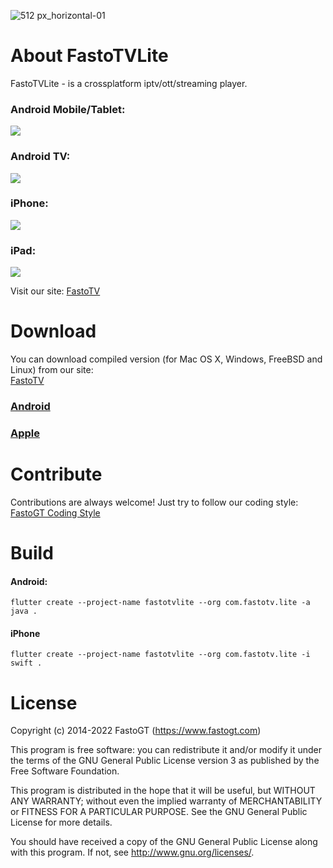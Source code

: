 ![512 px_horizontal-01](https://user-images.githubusercontent.com/36637989/43616278-a089589e-96b3-11e8-8bc2-60615366e442.png)

About FastoTVLite
===============
FastoTVLite - is a crossplatform iptv/ott/streaming player. <br />

### Android Mobile/Tablet:
![](https://gitlab.com/fastogt/fastocloud_ott/docs/-/raw/main/images/android_mobile/walk.png)

### Android TV:
![](https://gitlab.com/fastogt/fastocloud_ott/docs/-/raw/main/images/vods_logo.jpg)

### iPhone:
![](https://gitlab.com/fastogt/fastocloud_ott/docs/-/raw/main/images/race_live.jpg)

### iPad:
![](https://gitlab.com/fastogt/fastocloud_ott/docs/-/raw/main/images/british_cat.png)

Visit our site: [FastoTV](https://www.crocott.com)

Download
========

You can download compiled version (for Mac OS X, Windows, FreeBSD and Linux) from our site:<br />
[FastoTV](https://www.crocott.com)

### [Android](https://play.google.com/store/apps/details?id=com.crocott)
### [Apple](https://apps.apple.com/us/app/crocott/id1642691103)

Contribute
==========
Contributions are always welcome! Just try to follow our coding style: [FastoGT Coding Style](https://github.com/fastogt/fastonosql/wiki/Coding-Style)

Build
=====
#### Android:
```flutter create --project-name fastotvlite --org com.fastotv.lite -a java .```
#### iPhone
```flutter create --project-name fastotvlite --org com.fastotv.lite -i swift .```


License
=======

Copyright (c) 2014-2022 FastoGT (https://www.fastogt.com)

This program is free software: you can redistribute it and/or modify
it under the terms of the GNU General Public License version 3 as 
published by the Free Software Foundation.

This program is distributed in the hope that it will be useful,
but WITHOUT ANY WARRANTY; without even the implied warranty of
MERCHANTABILITY or FITNESS FOR A PARTICULAR PURPOSE.  See the
GNU General Public License for more details.

You should have received a copy of the GNU General Public License
along with this program. If not, see <http://www.gnu.org/licenses/>.
